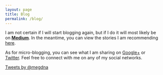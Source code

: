 ```yaml
---
layout: page
title: Blog
permalink: /blog/
---
```


<i class="fa fa-medium-left fa-3x fa-pull-left fa-border"></i>
I am not certain if I will start blogging again, but if I do it will most likely be on <strong><a href="https://medium.com/@megdna" target="_blank">Medium</a></strong>.  In the meantime, you can view the stories I am recommending <a href="https://medium.com/@megdna/has-recommended" target="_blank">here</a>.

As for micro-blogging, you can see what I am sharing on <a href="https://plus.google.com/+Megan8/posts" target="_blank">Google+</a> or <a href="https://twitter.com/megdna" target="_blank">Twitter</a>.  Feel free to connect with me on any of my social networks.

<a class="twitter-timeline" data-dnt="true" href="https://twitter.com/megdna" data-widget-id="639537683883249664">Tweets by @megdna</a>
<script>!function(d,s,id){var js,fjs=d.getElementsByTagName(s)[0],p=/^http:/.test(d.location)?'http':'https';if(!d.getElementById(id)){js=d.createElement(s);js.id=id;js.src=p+"://platform.twitter.com/widgets.js";fjs.parentNode.insertBefore(js,fjs);}}(document,"script","twitter-wjs");</script>